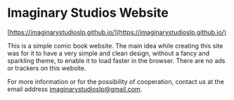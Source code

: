 # Imaginary Studios Website

[https://imaginarystudioslp.github.io/](https://imaginarystudioslp.github.io/)

This is a simple comic book website. 
The main idea while creating this site was for it to have a very simple and clean design, without a fancy and sparkling theme, to enable it to load faster in the browser.
There are no ads or trackers on this website.

For more information or for the possibility of cooperation, contact us at the email address imaginarystudioslp@gmail.com.